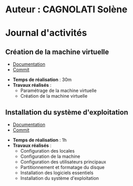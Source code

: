 # Auteur : CAGNOLATI Solène

# Journal d'activités

## Création de la machine virtuelle

* [Documentation](Documentation/CreationVM.md)
* [Commit](https://github.com/CFAI2024-CPLR/projet_web/commit/ee1f51b4e8120ebf0751ce2b4bdc460b15749143)

- **Temps de réalisation** : 30m
- **Travaux réalisés** : 
    - Paramétrage de la machine virtuelle
    - Création de la machine virtuelle

## Installation du système d'exploitation

* [Documentation](Documentation/InstallationOS.md)
* [Commit](https://github.com/CFAI2024-CPLR/projet_web/commit/7ea530892a364a7fb911b505b9d37874462ee280)

- **Temps de réalisation** : 1h
- **Travaux réalisés** : 
    - Configuration des locales
    - Configuration de la machine
    - Configuration des utilisateurs principaux
    - Partitionnement et formatage du disque
    - Installation des logiciels essentiels
    - Installation du système d'exploitation